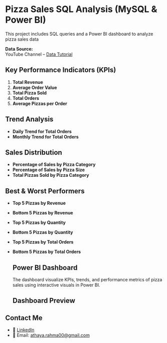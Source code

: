 # Pizza Sales SQL Analysis (MySQL & Power BI)

This project includes SQL queries and a Power BI dashboard to analyze pizza sales data

**Data Source:**  
YouTube Channel – [Data Tutorial](https://youtu.be/V-s8c6jMRN0?si=YqvhnHFWELyJ0YcF)

## Key Performance Indicators (KPIs)

1. **Total Revenue**
2. **Average Order Value**
3. **Total Pizza Sold**
4. **Total Orders**
5. **Average Pizzas per Order**

## Trend Analysis

- **Daily Trend for Total Orders**
- **Monthly Trend for Total Orders**

## Sales Distribution

- **Percentage of Sales by Pizza Category**
- **Percentage of Sales by Pizza Size**
- **Total Pizzas Sold by Pizza Category**

## Best & Worst Performers

- **Top 5 Pizzas by Revenue**
- **Bottom 5 Pizzas by Revenue**
- **Top 5 Pizzas by Quantity**
- **Bottom 5 Pizzas by Quantity**
- **Top 5 Pizzas by Total Orders**
- **Bottom 5 Pizzas by Total Orders**

  ## Power BI Dashboard
  The dashboard visualize KPIs, trends, and performance metrics of pizza sales using interactive visuals in Power BI.

  ## Dashboard Preview

## Contact Me
- 📎 [LinkedIn](https://www.linkedin.com/in/athaya-rahma-puteri)
- 📧 Email: athaya.rahma00@gmail.com
